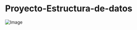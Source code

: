 # Proyecto-Estructura-de-datos
![Image](https://github.com/user-attachments/assets/a47e8e9e-cdbf-4757-8128-ce70737390d0)
